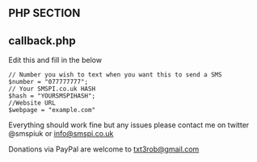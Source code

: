 PHP SECTION
-----------
callback.php
---

Edit this and fill in the below

```
// Number you wish to text when you want this to send a SMS
$number = "077777777";
// Your SMSPI.co.uk HASH
$hash = "YOURSMSPIHASH";
//Website URL
$webpage = "example.com"
```


Everything should work fine but any issues please contact me on twitter @smspiuk or info@smspi.co.uk

Donations via PayPal are welcome to txt3rob@gmail.com
